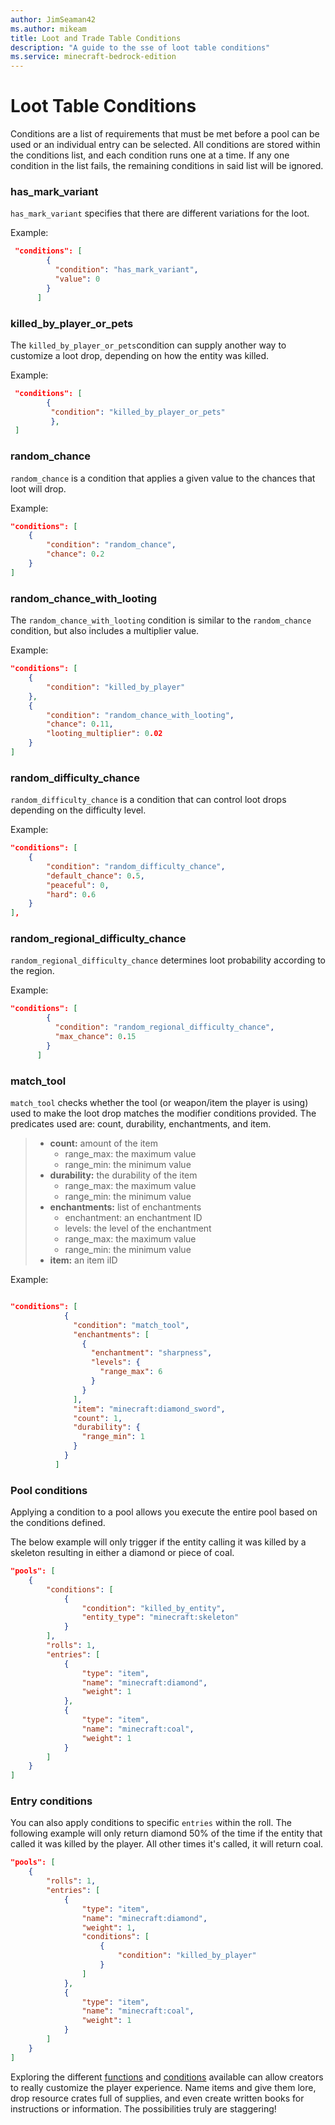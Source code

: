 ```yaml
---
author: JimSeaman42
ms.author: mikeam
title: Loot and Trade Table Conditions
description: "A guide to the sse of loot table conditions"
ms.service: minecraft-bedrock-edition
---
```


# Loot Table Conditions

Conditions are a list of requirements that must be met before a pool can be used or an individual entry can be selected. All conditions are stored within the conditions list, and each condition runs one at a time. If any one condition in the list fails, the remaining conditions in said list will be ignored.

### has_mark_variant

`has_mark_variant` specifies that there are different variations for the loot.

Example:

```json
 "conditions": [
        {
          "condition": "has_mark_variant",
          "value": 0
        }
      ]
```

### killed_by_player_or_pets

The `killed_by_player_or_pets`condition can supply another way to customize a loot drop, depending on how the entity was killed.

Example:

```json
 "conditions": [
        {
         "condition": "killed_by_player_or_pets"
         },
 ]
```

### random_chance

`random_chance` is a condition that applies a given value to the chances that loot will drop.

Example:

```json
"conditions": [
    {
        "condition": "random_chance",
        "chance": 0.2
    }
]
```

### random_chance_with_looting

The `random_chance_with_looting` condition is similar to the `random_chance` condition, but also includes a multiplier value.

Example:

```json
"conditions": [
    {
        "condition": "killed_by_player"
    },
    {
        "condition": "random_chance_with_looting",
        "chance": 0.11,
        "looting_multiplier": 0.02
    }
]
```

### random_difficulty_chance

`random_difficulty_chance` is a condition that can control loot drops depending on the difficulty level.

Example:

```json
"conditions": [
    {
        "condition": "random_difficulty_chance",
        "default_chance": 0.5,
        "peaceful": 0,
        "hard": 0.6
    }
],

```

### random_regional_difficulty_chance

`random_regional_difficulty_chance` determines loot probability according to the region.

Example:

```json
"conditions": [
        {
          "condition": "random_regional_difficulty_chance",
          "max_chance": 0.15
        }
      ]

```

### match_tool

`match_tool` checks whether the tool (or weapon/item the player is using) used to make the loot drop matches the modifier conditions provided.
The predicates used are: count, durability, enchantments, and item.

>- **count:** amount of the item
>   - range_max: the maximum value
>   - range_min: the minimum value
>- **durability:** the durability of the item
>   - range_max: the maximum value
>   - range_min: the minimum value
>- **enchantments:** list of enchantments
>   - enchantment: an enchantment ID
>   - levels: the level of the enchantment
>   - range_max: the maximum value
>   - range_min: the minimum value
>- **item:** an item iID  

Example:

```json

"conditions": [  
            {  
              "condition": "match_tool",  
              "enchantments": [  
                {  
                  "enchantment": "sharpness",  
                  "levels": {  
                    "range_max": 6  
                  }  
                }  
              ],  
              "item": "minecraft:diamond_sword",  
              "count": 1,  
              "durability": {  
                "range_min": 1  
              }  
            }  
          ]  
```

### Pool conditions

Applying a condition to a pool allows you execute the entire pool based on the conditions defined.

The below example will only trigger if the entity calling it was killed by a skeleton resulting in either a diamond or piece of coal.

```json
"pools": [
    {
        "conditions": [
            {
                "condition": "killed_by_entity",
                "entity_type": "minecraft:skeleton"
            }
        ],
        "rolls": 1,
        "entries": [
            {
                "type": "item",
                "name": "minecraft:diamond",
                "weight": 1
            },
            {
                "type": "item",
                "name": "minecraft:coal",
                "weight": 1
            }
        ]
    }
]
```

### Entry conditions

You can also apply conditions to specific `entries` within the roll. The following example will only return diamond 50% of the time if the entity that called it was killed by the player. All other times it's called, it will return coal.

```json
"pools": [
    {
        "rolls": 1,
        "entries": [
            {
                "type": "item",
                "name": "minecraft:diamond",
                "weight": 1,
                "conditions": [
                    {
                        "condition": "killed_by_player"
                    }
                ]
            },
            {
                "type": "item",
                "name": "minecraft:coal",
                "weight": 1
            }
        ]
    }
]
```

Exploring the different [functions](#functions-and-modifying-items) and [conditions](#conditions) available can allow creators to really customize the player experience. Name items and give them lore, drop resource crates full of supplies, and even create written books for instructions or information. The possibilities truly are staggering!